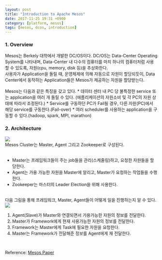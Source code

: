 ```yaml
---
layout: post
title: "Introduction to Apache Mesos"
date: 2017-11-25 19:31 +0900
category: [platform, mesos]
tags: [mesos, dcos, introduction]
---
```


<h3>1. Overview</h3>
Mesos는 Berkely 대학에서 개발한 DC/OS이다. DC/OS는 Data-Center Operating System를 나타내며, Data-Center 내 다수의 컴퓨터를 마치 하나의 컴퓨터처럼 사용할 수 있도록, 자원(cpu, memory, disk 등)을 추상화한다.<br />
사용자가 Application을 돌릴 때, 운영체제에 의해 자동으로 자원이 할당되듯이, Data Center에서 동작하는 Application들은 Mesos가 제공하는 자원을 할당받는다.<br />
<br />
Mesos는 다음과 같은 특징을 갖고 있다.
* 데이터 센터 내 PC 당 불특정한 service 또는 application을 여러 개 돌릴 수 있다. (애플리케이션의 자원소비 및 각 PC의 자원 상태에 따라서 조정된다.)
* Service를 구동하던 PC가 Fail될 경우, 다른 자원(PC)에서 해당 service를 구동한다.(Fail-over)
* 여러 scheduler를 사용하는 application을 구동할 수 있다.(hadoop, spark, MPI, marathon)

<br />
<h3>2. Architecture</h3>

<img src="{{ site.url }}/assets/mesos_architecture.png" class="center-image" />
<br />
Mesos Cluster는 Master, Agent 그리고 Zookeeper로 구성된다.<br />
<br />
<ul type-"circle">
<li>Master는 프레임워크들이 주는 job들을 관리(스케줄링)하고, 요청한 자원들을 할당한다.</li>
<li>Agent는 가용 가능한 자원을 Master에 알리고, Master가 요청하는 작업들을 수행한다.</li>
<li>Zookeeper는 마스터의 Leader Election을 위해 사용한다.</li>
</ul>
<br />
다음 그림을 통해 프레임워크, Master, Agent들이 어떻게 일을 진행하는지 알 수 있다.<br />
<img src="{{ site.url }}/assets/mesos_working.png" class="center-image" />

<ol type="1">
	<li> Agent(Slave)가 Master와 연결되면서 가용가능한 자원의 정보를 전달한다.</li>
	<li> Master가 Framework에게 현재 사용가능한 자원의 정보를 전달한다. </li>
	<li> Framework는 Master에게 Task에 필요한 자원을 요청한다. </li>
	<li> Master는 Framework가 전달해준 정보를 Agent에게 재 전달한다.</li>
</ol>
<br />

Reference: [Mesos Paper][mesospaper]

[mesospaper]: 	https://people.eecs.berkeley.edu/~alig/papers/mesos.pdf